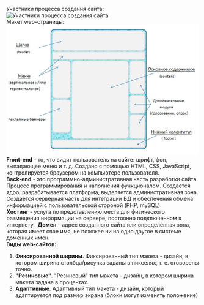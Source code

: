 Участники процесса создания сайта:  
![Участники процесса создания сайта](02_01.%20Участники%20процесса%20создания%20сайта.png)  
Макет web-страницы:  
![Макет сайта](../Pictures/02_02.%20Макет%20сайта.png)  
**Front-end** - то, что видит пользователь на сайте: шрифт, фон, выпадающее меню и т. д. Создано с помощью HTML, CSS, JavaScript, контролируется браузером на компьютере пользователя.  
**Back-end** - это программно-административная часть разработки сайта. Процесс программирования и наполнения функционалом. Создается ядро, разрабатывается платформа, выделяется административная зона. Создается серверная часть для интеграции БД и обеспечения обмена информацией с пользовательской стороной (PHP, mySQL).  
**Хостинг** - услуга по представлению места для физического размещения информации на сервере, постоянно подключенном к интернету.  
**Домен** - адрес созданного сайта или определённая зона, которая имеет свое имя, не похожее ни на одно другое в системе доменных имен.  
**Виды web-сайтов:**
1. **Фиксированной ширины**. Фиксированный тип макета - дизайн, в котором ширина столбца/рисунка заданы в пикселях, т. е. оговорены точно.
2. **"Резиновые"**. "Резиновый" тип макета - дизайн, в котором ширина макета задана в процентах.
3. **Адаптивные**. Адаптивный тип макета - дизайн, который адаптируется под размер экрана (блоки могут изменять положение)